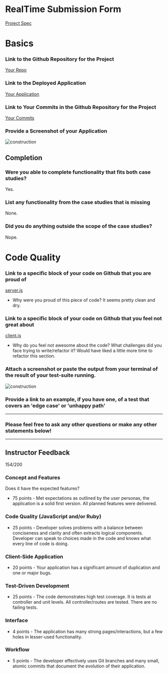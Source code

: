 # RealTime Submission Form
[Project Spec](https://github.com/turingschool/curriculum/blob/master/source/projects/real_time.markdown)

# Basics

### Link to the Github Repository for the Project
[Your Repo](https://github.com/bethsebian/realtime)

### Link to the Deployed Application
[Your Application](https://guarded-reef-82541.herokuapp.com/polls/new)

### Link to Your Commits in the Github Repository for the Project
[Your Commits](https://github.com/bethsebian/realtime/commits/master)

### Provide a Screenshot of your Application
![construction](/1510/module_4_assignments/real-time/images/sebian-realtime.png)

## Completion

### Were you able to complete functionality that fits both case studies?
Yes.

### List any functionality from the case studies that is missing
None.

### Did you do anything outside the scope of the case studies?
Nope.

# Code Quality

### Link to a specific block of your code on Github that you are proud of
[server.js](https://github.com/bethsebian/realtime/blob/master/server.js)
* Why were you proud of this piece of code?
It seems pretty clean and dry.

### Link to a specific block of your code on Github that you feel not great about
[client.js](https://github.com/bethsebian/realtime/blob/master/public/client.js)
* Why do you feel not awesome about the code? What challenges did you face trying to write/refactor it?
Would have liked a little more time to refactor this section.

### Attach a screenshot or paste the output from your terminal of the result of your test-suite running.
![construction](/1510/module_4_assignments/real-time/images/sebian-test-suite.png)

### Provide a link to an example, if you have one, of a test that covers an 'edge case' or 'unhappy path'

-----

### Please feel free to ask any other questions or make any other statements below!


-----

## Instructor Feedback

154/200

### Concept and Features

Does it have the expected features?

* 75 points - Met expectations as outlined by the user personas, the application is a solid first version. All planned features were delivered.

### Code Quality (JavaScript and/or Ruby)

* 25 points - Developer solves problems with a balance between conciseness and clarity and often extracts logical components. Developer can speak to choices made in the code and knows what every line of code is doing.

### Client-Side Application

* 20 points - Your application has a significant amount of duplication and one or major bugs.

### Test-Driven Development

* 25 points - The code demonstrates high test coverage. It is tests at controller and unit levels. All controller/routes are tested. There are no failing tests.

### Interface

* 4 points - The application has many strong pages/interactions, but a few holes in lesser-used functionality.

### Workflow

* 5 points - The developer effectively uses Git branches and many small, atomic commits that document the evolution of their application.
